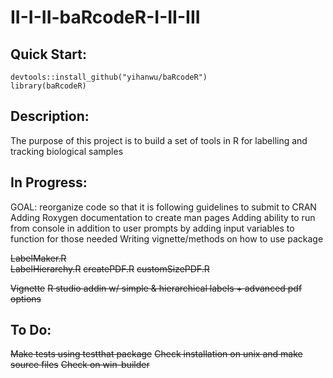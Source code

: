 # II-I-II-baRcodeR-I-II-III



## Quick Start:

```
devtools::install_github("yihanwu/baRcodeR")
library(baRcodeR)
```




## Description:

The purpose of this project is to build a set of tools in R for labelling and tracking biological samples

## In Progress: 
GOAL: reorganize code so that it is following guidelines to submit to CRAN
Adding Roxygen documentation to create man pages
Adding ability to run from console in addition to user prompts by adding input variables to function for those needed
Writing vignette/methods on how to use package


~~LabelMaker.R~~  
~~LabelHierarchy.R~~
~~createPDF.R~~
~~customSizePDF.R~~

~~Vignette~~
~~R studio addin w/ simple & hierarchical labels + advanced pdf options~~

## To Do:
~~Make tests using testthat package~~
~~Check installation on unix and make source files~~
~~Check on win-builder~~

